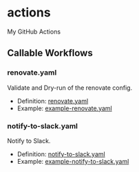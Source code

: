 # actions
My GitHub Actions

## Callable Workflows

### renovate.yaml
Validate and Dry-run of the renovate config.

- Definition: [renovate.yaml](./.github/workflows/renovate.yaml)
- Example: [example-renovate.yaml](./.github/workflows/example-renovate.yaml)

### notify-to-slack.yaml
Notify to Slack.

- Definition: [notify-to-slack.yaml](./.github/workflows/notify-to-slack.yaml)
- Example: [example-notify-to-slack.yaml](./.github/workflows/example-notify-to-slack.yaml)
